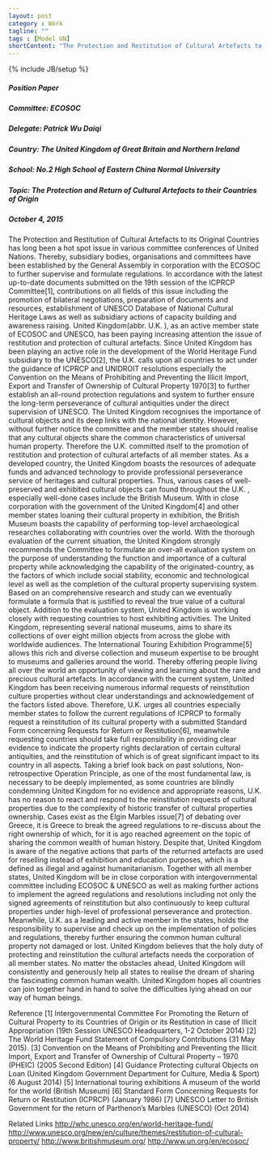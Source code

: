 ```yaml
---
layout: post
category : Work
tagline: ""
tags : [Model UN]
shortContent: "The Protection and Restitution of Cultural Artefacts to its Original Countries has long been a hot spot issue in various committee conferences of United Nations."
---
```

{% include JB/setup %}

##### Position Paper
##### Committee: ECOSOC
##### Delegate: Patrick Wu Daiqi
##### Country: The United Kingdom of Great Britain and Northern Ireland
##### School: No.2 High School of Eastern China Normal University
##### Topic: The Protection and Return of Cultural Artefacts to their Countries of Origin
##### October 4, 2015

The Protection and Restitution of Cultural Artefacts to its Original Countries has long been a hot spot issue in various committee conferences of United Nations. Thereby, subsidiary bodies, organisations and committees have been established by the General Assembly in corporation with the ECOSOC to further supervise and formulate regulations. In accordance with the latest up-to-date documents submitted on the 19th session of the ICPRCP Committee[1], contributions on all fields of this issue including the promotion of bilateral negotiations, preparation of documents and resources, establishment of UNESCO Database of National Cultural Heritage Laws as well as subsidiary actions of capacity building and awareness raising. 
United Kingdom(abbr. U.K. ), as an active member state of ECOSOC and UNESCO, has been paying increasing attention the issue of restitution and protection of cultural artefacts. Since United Kingdom has been playing an active role in the development of the World Heritage Fund subsidiary to the UNESCO[2], the U.K. calls upon all countries to act under the  guidance of ICPRCP and UNIDROIT resolutions especially the Convention on the Means of Prohibiting and Preventing the Illicit Import, Export and Transfer of Ownership of Cultural Property 1970[3] to further establish an all-round protection regulations and system to further ensure the long-term perseverance of cultural antiquities under the direct supervision of UNESCO.
The United Kingdom recognises the importance of cultural objects and its deep links with the national identity. However, without further notice the committee and the member states should realise that any cultural objects share the common characteristics of universal human property.  Therefore the U.K. committed itself to the promotion of restitution and protection of cultural artefacts of all member states. As a developed country, the United Kingdom boasts the resources of adequate funds and advanced technology to provide professional perseverance service of heritages and cultural properties. Thus, various cases of well-preserved and exhibited cultural objects can found throughout the U.K. , especially well-done cases include the British Museum. With in close corporation with the government of the United Kingdom[4] and other member states loaning their cultural property in exhibition, the British Museum boasts the capability of performing top-level archaeological researches collaborating with countries over the world. 
With the thorough evaluation of the current situation, the United Kingdom strongly recommends the Committee to formulate an over-all evaluation system on the purpose of understanding the function and importance of a cultural property while acknowledging the capability of the originated-country, as the factors of which include social stability, economic and technological level as well as the completion of the cultural property supervising system. Based on an comprehensive research and study can we eventually formulate a formula that is justified to reveal the true value of a cultural object.
Addition to the evaluation system, United Kingdom is working closely with requesting countries to host exhibiting activities. The United Kingdom, representing several national museums, aims to share its collections of over eight million objects from across the globe with worldwide audiences. The International Touring Exhibition Programme[5] allows this rich and diverse collection and museum expertise to be brought to museums and galleries around the world. Thereby  offering people living all over the world an opportunity of viewing and learning about the rare and precious cultural artefacts.
In accordance with the current system, United Kingdom has been receiving numerous informal requests of reinstitution culture properties without clear understandings and acknowledgement of the factors listed above. Therefore, U.K. urges all countries especially member states to follow the current regulations of ICPRCP to formally request a reinstitution of its cultural property with a submitted Standard Form concerning Requests for Return or Restitution[6], meanwhile requesting countries should take full responsibility in providing clear evidence to indicate the property rights declaration of certain cultural  antiquities, and the reinstitution of which is of great significant impact to its country in all aspects.
Taking a brief look back on past solutions, Non-retrospective Operation Principle, as one of the most fundamental law, is necessary to be deeply implemented, as some countries are blindly condemning United Kingdom for no evidence and appropriate reasons, U.K. has no reason to react and respond to the reinstitution requests of cultural properties due to the complexity of historic transfer of cultural properties ownership. Cases exist as the Elgin Marbles issue[7] of debating over Greece, it is Greece to break the agreed regulations to re-discuss about the right ownership of which, for it is ago reached agreement on the topic of sharing the common wealth of human history. Despite that, United Kingdom is aware of the negative actions that parts of the returned artefacts are used for reselling instead of exhibition and education purposes, which is a defined as illegal and against humanitarianism.
Together with all member states, United Kingdom will be in close corporation with intergovernmental committee including ECOSOC & UNESCO as well as making further actions to implement the agreed regulations and resolutions including not only the signed agreements of reinstitution but also continuously to keep cultural properties under high-level of professional perseverance and protection. Meanwhile, U.K. as a leading and active member in the states, holds the responsibility to supervise and check up on the implementation of policies and regulations, thereby further ensuring the common human cultural property not damaged or lost. 
United Kingdom believes that the holy duty of protecting and reinstitution the cultural artefacts needs the corporation of all member states. No matter the obstacles ahead, United Kingdom will consistently and generously help all states to realise the dream of sharing the fascinating common human wealth. United Kingdom hopes all countries can join together hand in hand to solve the difficulties lying ahead on our way of human beings.


Reference
[1] Intergovernmental Committee For Promoting the Return of Cultural Property to its Countries of Origin or its Restitution in case of Illicit Appropriation (19th Session UNESCO Headquarters, 1-2 October 2014)
[2] The World Heritage Fund Statement of Compulsory Contributions (31 May 2015).
[3] Convention on the Means of Prohibiting and Preventing the Illicit Import, Export and Transfer of Ownership of Cultural Property – 1970 (PHEIC) (2005 Second Edition)
[4] Guidance Protecting cultural Objects on Loan (United Kingdom Government Department for Culture, Media & Sport) (6 August 2014)
[5] International touring exhibitions A museum of the world for the world (British Museum) 
[6] Standard Form Concerning Requests for Return or Restitution (ICPRCP) (January 1986)
[7] UNESCO Letter to British Government for the return of Parthenon’s Marbles (UNESCO) (Oct 2014)


Related Links
http://whc.unesco.org/en/world-heritage-fund/
http://www.unesco.org/new/en/culture/themes/restitution-of-cultural-property/
http://www.britishmuseum.org/
http://www.un.org/en/ecosoc/








